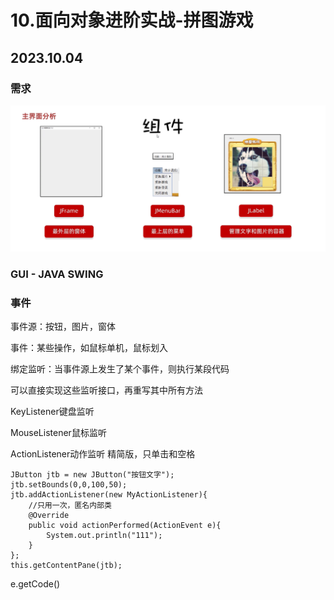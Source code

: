 # 10.面向对象进阶实战-拼图游戏

## 2023.10.04

### 需求

![image-20231003205851554](Images/image-20231003205851554.png)

### GUI - JAVA SWING

### 事件

事件源：按钮，图片，窗体

事件：某些操作，如鼠标单机，鼠标划入

绑定监听：当事件源上发生了某个事件，则执行某段代码

可以直接实现这些监听接口，再重写其中所有方法

KeyListener键盘监听

MouseListener鼠标监听

ActionListener动作监听 精简版，只单击和空格

```
JButton jtb = new JButton("按钮文字");
jtb.setBounds(0,0,100,50);
jtb.addActionListener(new MyActionListener){
	//只用一次，匿名内部类
	@Override
	public void actionPerformed(ActionEvent e){
		System.out.println("111");
	}
};
this.getContentPane(jtb);
```

e.getCode()